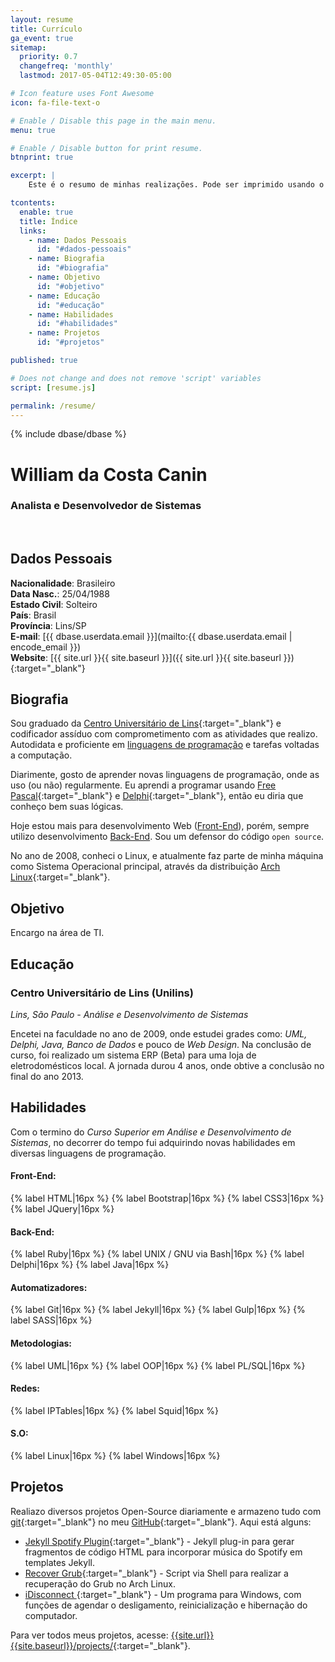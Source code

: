 ```yaml
---
layout: resume
title: Currículo
ga_event: true
sitemap:
  priority: 0.7
  changefreq: 'monthly'
  lastmod: 2017-05-04T12:49:30-05:00

# Icon feature uses Font Awesome
icon: fa-file-text-o

# Enable / Disable this page in the main menu.
menu: true

# Enable / Disable button for print resume.
btnprint: true

excerpt: |
    Este é o resumo de minhas realizações. Pode ser imprimido usando o atalho do navegador (Ctrl + P) ou usando o botão 'Imprimir'.

tcontents:
  enable: true
  title: Índice
  links:
    - name: Dados Pessoais
      id: "#dados-pessoais"
    - name: Biografia
      id: "#biografia"
    - name: Objetivo
      id: "#objetivo"      
    - name: Educação
      id: "#educação"
    - name: Habilidades
      id: "#habilidades"
    - name: Projetos
      id: "#projetos"

published: true

# Does not change and does not remove 'script' variables
script: [resume.js]

permalink: /resume/
---
```


{% include dbase/dbase %}

#  William da Costa Canin
### Analista e Desenvolvedor de Sistemas

<br>

## Dados Pessoais

**Nacionalidade**: Brasileiro   
**Data Nasc.**: 25/04/1988  
**Estado Civil**: Solteiro   
**País**: Brasil   
**Província**: Lins/SP   
**E-mail**: [{{ dbase.userdata.email }}](mailto:{{ dbase.userdata.email | encode_email }})   
**Website**: [{{ site.url }}{{ site.baseurl }}]({{ site.url }}{{ site.baseurl }}){:target="_blank"}   


## Biografia

Sou graduado da [Centro Universitário de Lins](http://www.unilins.edu.br/){:target="_blank"} e codificador assíduo com comprometimento com as atividades que realizo. Autodidata e proficiente em [linguagens de programação](#habilidades) e tarefas voltadas a computação.

Diarimente, gosto de aprender novas linguagens de programação, onde as uso (ou não) regularmente. Eu aprendi a programar usando [Free Pascal](http://www.freepascal.org/){:target="_blank"} e [Delphi](https://www.embarcadero.com/products/delphi){:target="_blank"}, então eu diria que conheço bem suas lógicas. 

Hoje estou mais para desenvolvimento Web ([Front-End](#front-end)), porém, sempre utilizo desenvolvimento [Back-End](#back-end).  Sou um defensor do código `open source`.

No ano de 2008, conheci o Linux, e atualmente faz parte de minha máquina como Sistema Operacional principal, através da distribuição [Arch Linux](https://www.archlinux.org/){:target="_blank"}.

## Objetivo

Encargo na área de TI.

## Educação

### Centro Universitário de Lins (Unilins)

*Lins, São Paulo - Análise e Desenvolvimento de Sistemas*

Encetei na faculdade no ano de 2009, onde estudei grades como: *UML, Delphi, Java, Banco de Dados* e pouco de *Web Design*. Na conclusão de curso, foi realizado um sistema ERP (Beta) para uma loja de eletrodomésticos local. A jornada durou 4 anos, onde obtive a conclusão no final do ano 2013.

## Habilidades

Com o termino do *Curso Superior em Análise e Desenvolvimento de Sistemas*, no decorrer do tempo fui adquirindo novas habilidades em diversas linguagens de programação.

#### **Front-End:**

{% label HTML|16px %}
{% label Bootstrap|16px %}
{% label CSS3|16px %}
{% label JQuery|16px %}

#### **Back-End:**

{% label Ruby|16px %}
{% label UNIX / GNU via Bash|16px %}
{% label Delphi|16px %}
{% label Java|16px %}

#### **Automatizadores:**

{% label Git|16px %}
{% label Jekyll|16px %}
{% label Gulp|16px %}
{% label SASS|16px %}

#### **Metodologias:**

{% label UML|16px %}
{% label OOP|16px %}
{% label PL/SQL|16px %}


#### **Redes:**

{% label IPTables|16px %}
{% label Squid|16px %}

#### **S.O:**

{% label Linux|16px %}
{% label Windows|16px %}


## Projetos

Realiazo diversos projetos Open-Source diariamente e armazeno tudo com [git](https://git-scm.com/){:target="_blank"} no meu [GitHub](https://github.com/williamcanin){:target="_blank"}. Aqui está alguns:

* [Jekyll Spotify Plugin](http://williamcanin.github.io/jekyll-spotify-plugin){:target="_blank"} - Jekyll plug-in para gerar fragmentos de código HTML para incorporar música do Spotify em templates Jekyll.
* [Recover Grub](https://github.com/williamcanin/recover-grub){:target="_blank"} - Script via Shell para realizar a recuperação do Grub no Arch Linux.
* [iDisconnect ](http://williamcanin.com/idisconnect){:target="_blank"} - Um programa para Windows, com funções de agendar o desligamento, reinicialização e hibernação do computador.

Para ver todos meus projetos, acesse: [{{site.url}}{{site.baseurl}}/projects/]({{site.url}}{{site.baseurl}}/projects/){:target="_blank"}.
